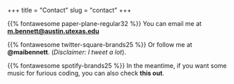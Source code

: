 +++
title = "Contact"
slug = "contact"
+++

{{% fontawesome paper-plane-regular32 %}} You can email me at **m.bennett@austin.utexas.edu**

{{% fontawesome twitter-square-brands25 %}} Or follow me at <b href="https://twitter.com/maibennett">@maibennett</b>. (*Disclaimer: I tweet a lot*).

{{% fontawesome spotify-brands25 %}} In the meantime, if you want some music for furious coding, you can also check <b href="https://open.spotify.com/user/11120745477/playlist/7d1UxfElRAykPIoBmSTgnW?si=qHRZZycvSD-ou8qQRMichQ">this out</b>.
